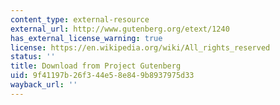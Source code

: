 ```yaml
---
content_type: external-resource
external_url: http://www.gutenberg.org/etext/1240
has_external_license_warning: true
license: https://en.wikipedia.org/wiki/All_rights_reserved
status: ''
title: Download from Project Gutenberg
uid: 9f41197b-26f3-44e5-8e84-9b8937975d33
wayback_url: ''
---
```

